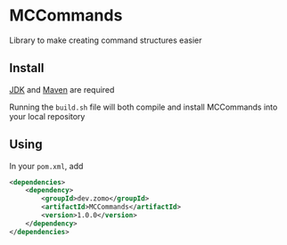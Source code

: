 # MCCommands

Library to make creating command structures easier

## Install

[JDK](https://openjdk.java.net/install/) and [Maven](https://maven.apache.org/install.html) are required

Running the `build.sh` file will both compile and install MCCommands into your local repository

## Using

In your `pom.xml`, add

```xml
<dependencies>
    <dependency>
        <groupId>dev.zomo</groupId>
        <artifactId>MCCommands</artifactId>
        <version>1.0.0</version>
    </dependency>
</dependencies>
```